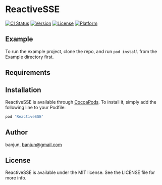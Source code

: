 # ReactiveSSE

[![CI Status](http://img.shields.io/travis/banjun/ReactiveSSE.svg?style=flat)](https://travis-ci.org/banjun/ReactiveSSE)
[![Version](https://img.shields.io/cocoapods/v/ReactiveSSE.svg?style=flat)](http://cocoapods.org/pods/ReactiveSSE)
[![License](https://img.shields.io/cocoapods/l/ReactiveSSE.svg?style=flat)](http://cocoapods.org/pods/ReactiveSSE)
[![Platform](https://img.shields.io/cocoapods/p/ReactiveSSE.svg?style=flat)](http://cocoapods.org/pods/ReactiveSSE)

## Example

To run the example project, clone the repo, and run `pod install` from the Example directory first.

## Requirements

## Installation

ReactiveSSE is available through [CocoaPods](http://cocoapods.org). To install
it, simply add the following line to your Podfile:

```ruby
pod 'ReactiveSSE'
```

## Author

banjun, banjun@gmail.com

## License

ReactiveSSE is available under the MIT license. See the LICENSE file for more info.
